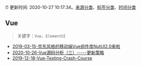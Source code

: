 :alarm_clock: 更新时间: 2020-10-27 10:17:34。[来源分类](../README.md)、[标签分类](../TAGS.md)、[时间分类](../TIMELINE.md)

## Vue


> 关键字：`Vue`、`ElementUI`



- [2019-03-15-京东风格的移动端Vue组件库NutUI2.0来啦](https://jdc.jd.com/archives/212979) 
- [2020-10-26-Vue源码分析（三）-----更新策略](https://juejin.im/post/6888112131548872712) 
- [2019-12-18-Vue-Testing-Crash-Course](https://dev.to/blacksonic/vue-testing-crash-course-59kl) 